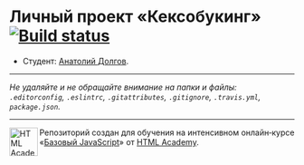 # Личный проект «Кексобукинг» [![Build status][travis-image]][travis-url]

* Студент: [Анатолий Долгов](https://up.htmlacademy.ru/javascript/11/user/150174).

---

_Не удаляйте и не обращайте внимание на папки и файлы:_<br>
_`.editorconfig`, `.eslintrc`, `.gitattributes`, `.gitignore`, `.travis.yml`, `package.json`._

---

<a href="https://htmlacademy.ru/intensive/javascript"><img align="left" width="50" height="50" title="HTML Academy" src="https://up.htmlacademy.ru/static/img/intensive/javascript/logo-for-github.svg"></a>

Репозиторий создан для обучения на интенсивном онлайн‑курсе «[Базовый JavaScript](https://htmlacademy.ru/intensive/javascript)» от [HTML Academy](https://htmlacademy.ru).

[travis-image]: https://travis-ci.org/htmlacademy-javascript/150174-keksobooking.svg?branch=master
[travis-url]: https://travis-ci.org/htmlacademy-javascript/150174-keksobooking
